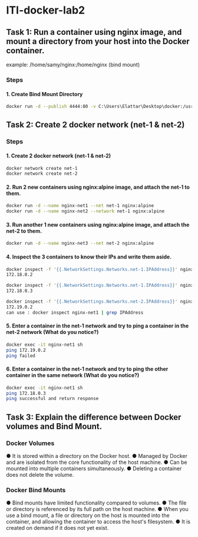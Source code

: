 # ITI-docker-lab2

## Task 1: Run a container using nginx image, and mount a directory from your host into the Docker container.
example: /home/samy/nginx:/home/nginx (bind mount)

### Steps
#### 1. Create Bind Mount Directory
```bash
docker run -d --publish 4444:80 -v C:\Users\Elattar\Desktop\docker:/usr/share/nginx/html nginx
```


## Task 2: Create 2 docker network (net-1 & net-2)

### Steps
#### 1. Create 2 docker network (net-1 & net-2)
```bash
docker network create net-1
docker network create net-2
```

#### 2. Run 2 new containers using nginx:alpine image, and attach the net-1 to them.
```bash
docker run -d --name nginx-net1 --net net-1 nginx:alpine
docker run -d --name nginx-net2 --network net-1 nginx:alpine
```

#### 3. Run another 1 new containers using nginx:alpine image, and attach the net-2 to them.
```bash
docker run -d --name nginx-net3 --net net-2 nginx:alpine
```

#### 4. Inspect the 3 containers to know their IPs and write them aside.
```bash
docker inspect -f '{{.NetworkSettings.Networks.net-1.IPAddress}}' nginx-net1
172.18.0.2

docker inspect -f '{{.NetworkSettings.Networks.net-1.IPAddress}}' nginx-net2
172.18.0.3

docker inspect -f '{{.NetworkSettings.Networks.net-2.IPAddress}}' nginx-net3
172.19.0.2
can use : docker inspect nginx-net1 | grep IPAddress
```

#### 5. Enter a container in the net-1 network and try to ping a container in the net-2 network (What do you notice?)
```bash
docker exec -it nginx-net1 sh 
ping 172.19.0.2
ping failed
```

#### 6. Enter a container in the net-1 network and try to ping the other container in the same network (What do you notice?)
```bash
docker exec -it nginx-net1 sh 
ping 172.18.0.3
ping successful and return response
```

## Task 3: Explain the difference between Docker volumes and Bind Mount.
### Docker Volumes
● It is stored within a directory on the Docker host.
● Managed by Docker and are isolated from the core functionality of the host machine.
● Can be mounted into multiple containers simultaneously.
● Deleting a container does not delete the volume.


### Docker Bind Mounts
● Bind mounts have limited functionality compared to volumes.
● The file or directory is referenced by its full path on the host machine.
● When you use a bind mount, a file or directory  on the host is mounted into the container, and allowing the container to access the host's filesystem.
● It is created on demand if it does not yet exist.
